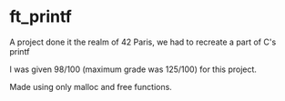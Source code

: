 # ft_printf
A project done it the realm of 42 Paris, we had to recreate a part of C's printf

I was given 98/100 (maximum grade was 125/100) for this project.

Made using only malloc and free functions.
